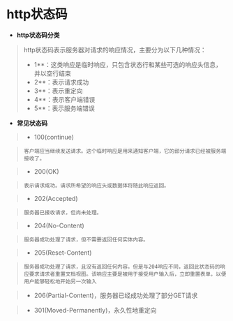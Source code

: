 # http状态码
* __http状态码分类__

>   http状态码表示服务器对请求的响应情况，主要分为以下几种情况：
>   * 1**：这类响应是临时响应，只包含状态行和某些可选的响应头信息，并以空行结束
>   * 2**：表示请求成功
>   * 3**：表示重定向
>   * 4**：表示客户端错误
>   * 5**：表示服务端错误

* __常见状态码__

>   * 100(continue)

>     客户端应当继续发送请求。这个临时响应是用来通知客户端，它的部分请求已经被服务端接收了。

>   * 200(OK)

>     表示请求成功。请求所希望的响应头或数据体将随此响应返回。

>   * 202(Accepted)

>     服务器已接收请求，但尚未处理。

>   * 204(No-Content)

>     服务器成功处理了请求，但不需要返回任何实体内容。

>   * 205(Reset-Content)

>     服务器成功处理了请求，且没有返回任何内容。但是与204响应不同，返回此状态码的响应要求请求者重置文档视图。该响应主要是被用于接受用户输入后，立即重置表单，以便用户能够轻松地开始另一次输入

>   * 206(Partial-Content)，服务器已经成功处理了部分GET请求

>   * 301(Moved-Permanently)，永久性地重定向